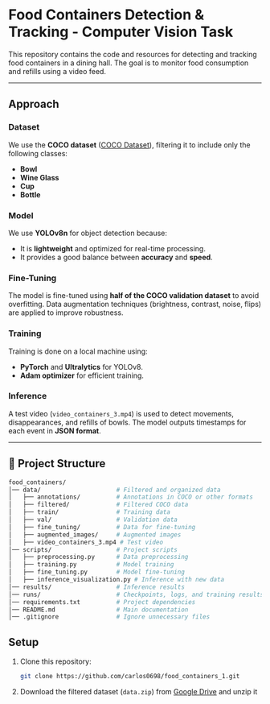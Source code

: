 
# Food Containers Detection & Tracking - Computer Vision Task

This repository contains the code and resources for detecting and tracking food containers in a dining hall. The goal is to monitor food consumption and refills using a video feed.

---

## **Approach**

### **Dataset**
We use the **COCO dataset** ([COCO Dataset](https://cocodataset.org/#home)), filtering it to include only the following classes:
- **Bowl**
- **Wine Glass**
- **Cup**
- **Bottle**

### **Model**
We use **YOLOv8n** for object detection because:
- It is **lightweight** and optimized for real-time processing.
- It provides a good balance between **accuracy** and **speed**.

### **Fine-Tuning**
The model is fine-tuned using **half of the COCO validation dataset** to avoid overfitting. Data augmentation techniques (brightness, contrast, noise, flips) are applied to improve robustness.

### **Training**
Training is done on a local machine using:
- **PyTorch** and **Ultralytics** for YOLOv8.
- **Adam optimizer** for efficient training.

### **Inference**
A test video (`video_containers_3.mp4`) is used to detect movements, disappearances, and refills of bowls. The model outputs timestamps for each event in **JSON format**.

---

## 📂 Project Structure

```bash
food_containers/
│── data/                     # Filtered and organized data
│   ├── annotations/          # Annotations in COCO or other formats
│   ├── filtered/             # Filtered COCO data
│   ├── train/                # Training data
│   ├── val/                  # Validation data
│   ├── fine_tuning/          # Data for fine-tuning
│   ├── augmented_images/     # Augmented images
│   ├── video_containers_3.mp4 # Test video
│── scripts/                  # Project scripts
│   ├── preprocessing.py      # Data preprocessing
│   ├── training.py           # Model training
│   ├── fine_tuning.py        # Model fine-tuning
│   ├── inference_visualization.py # Inference with new data
│── results/                  # Inference results
│── runs/                     # Checkpoints, logs, and training results
│── requirements.txt          # Project dependencies
│── README.md                 # Main documentation
│── .gitignore                # Ignore unnecessary files
```


## **Setup**

1. Clone this repository:
   ```bash
   git clone https://github.com/carlos0698/food_containers_1.git

2. Download the filtered dataset (`data.zip`) from [Google Drive](https://drive.google.com/file/d/1Zxv3HY_Af106pfPUGRNlRixkh6nIgd6R/view?usp=share_link) and unzip it